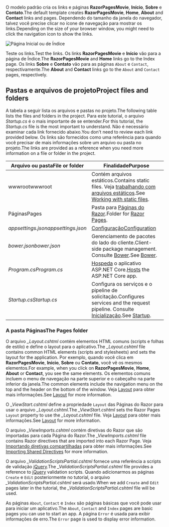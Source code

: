 <span data-ttu-id="fc26e-101">O modelo padrão cria os links e páginas **RazorPagesMovie**, **Início**, **Sobre** e **Contato**.</span><span class="sxs-lookup"><span data-stu-id="fc26e-101">The default template creates **RazorPagesMovie**, **Home**, **About** and **Contact** links and pages.</span></span> <span data-ttu-id="fc26e-102">Dependendo do tamanho da janela do navegador, talvez você precise clicar no ícone de navegação para mostrar os links.</span><span class="sxs-lookup"><span data-stu-id="fc26e-102">Depending on the size of your browser window, you might need to click the navigation icon to show the links.</span></span>

![Página Inicial ou de Índice](../../tutorials/razor-pages/razor-pages-start/_static/home2.png)

<span data-ttu-id="fc26e-104">Teste os links.</span><span class="sxs-lookup"><span data-stu-id="fc26e-104">Test the links.</span></span> <span data-ttu-id="fc26e-105">Os links **RazorPagesMovie** e **Início** vão para a página de Índice.</span><span class="sxs-lookup"><span data-stu-id="fc26e-105">The **RazorPagesMovie** and **Home** links go to the Index page.</span></span> <span data-ttu-id="fc26e-106">Os links **Sobre** e **Contato** vão para as páginas `About` e `Contact`, respectivamente.</span><span class="sxs-lookup"><span data-stu-id="fc26e-106">The **About** and **Contact** links go to the `About` and `Contact` pages, respectively.</span></span>

## <a name="project-files-and-folders"></a><span data-ttu-id="fc26e-107">Pastas e arquivos de projeto</span><span class="sxs-lookup"><span data-stu-id="fc26e-107">Project files and folders</span></span>

<span data-ttu-id="fc26e-108">A tabela a seguir lista os arquivos e pastas no projeto.</span><span class="sxs-lookup"><span data-stu-id="fc26e-108">The following table lists the files and folders in the project.</span></span> <span data-ttu-id="fc26e-109">Para este tutorial, o arquivo *Startup.cs* é o mais importante de se entender.</span><span class="sxs-lookup"><span data-stu-id="fc26e-109">For this tutorial, the *Startup.cs* file is the most important to understand.</span></span> <span data-ttu-id="fc26e-110">Não é necessário examinar cada link fornecido abaixo.</span><span class="sxs-lookup"><span data-stu-id="fc26e-110">You don't need to review each link provided below.</span></span> <span data-ttu-id="fc26e-111">Os links são fornecidos como uma referência para quando você precisar de mais informações sobre um arquivo ou pasta no projeto.</span><span class="sxs-lookup"><span data-stu-id="fc26e-111">The links are provided as a reference when you need more information on a file or folder in the project.</span></span>

| <span data-ttu-id="fc26e-112">Arquivo ou pasta</span><span class="sxs-lookup"><span data-stu-id="fc26e-112">File or folder</span></span>              | <span data-ttu-id="fc26e-113">Finalidade</span><span class="sxs-lookup"><span data-stu-id="fc26e-113">Purpose</span></span> |
| ----------------- | ------------ | 
| <span data-ttu-id="fc26e-114">wwwroot</span><span class="sxs-lookup"><span data-stu-id="fc26e-114">wwwroot</span></span> | <span data-ttu-id="fc26e-115">Contém arquivos estáticos.</span><span class="sxs-lookup"><span data-stu-id="fc26e-115">Contains static files.</span></span> <span data-ttu-id="fc26e-116">Veja [trabalhando com arquivos estáticos](xref:fundamentals/static-files).</span><span class="sxs-lookup"><span data-stu-id="fc26e-116">See [Working with static files](xref:fundamentals/static-files).</span></span> |
| <span data-ttu-id="fc26e-117">Páginas</span><span class="sxs-lookup"><span data-stu-id="fc26e-117">Pages</span></span> | <span data-ttu-id="fc26e-118">Pasta para [Páginas do Razor](xref:mvc/razor-pages/index).</span><span class="sxs-lookup"><span data-stu-id="fc26e-118">Folder for [Razor Pages](xref:mvc/razor-pages/index).</span></span> | 
| <span data-ttu-id="fc26e-119">*appsettings.json*</span><span class="sxs-lookup"><span data-stu-id="fc26e-119">*appsettings.json*</span></span> | [<span data-ttu-id="fc26e-120">Configuração</span><span class="sxs-lookup"><span data-stu-id="fc26e-120">Configuration</span></span>](xref:fundamentals/configuration) |
| <span data-ttu-id="fc26e-121">*bower.json*</span><span class="sxs-lookup"><span data-stu-id="fc26e-121">*bower.json*</span></span> | <span data-ttu-id="fc26e-122">Gerenciamento de pacotes do lado do cliente.</span><span class="sxs-lookup"><span data-stu-id="fc26e-122">Client-side package management.</span></span> <span data-ttu-id="fc26e-123">Consulte [Bower](xref:client-side/bower).</span><span class="sxs-lookup"><span data-stu-id="fc26e-123">See [Bower](xref:client-side/bower).</span></span>|
| <span data-ttu-id="fc26e-124">*Program.cs*</span><span class="sxs-lookup"><span data-stu-id="fc26e-124">*Program.cs*</span></span> | <span data-ttu-id="fc26e-125">[Hospeda](xref:fundamentals/hosting) o aplicativo ASP.NET Core.</span><span class="sxs-lookup"><span data-stu-id="fc26e-125">[Hosts](xref:fundamentals/hosting) the ASP.NET Core app.</span></span>|
| <span data-ttu-id="fc26e-126">*Startup.cs*</span><span class="sxs-lookup"><span data-stu-id="fc26e-126">*Startup.cs*</span></span> | <span data-ttu-id="fc26e-127">Configura os serviços e o pipeline de solicitação.</span><span class="sxs-lookup"><span data-stu-id="fc26e-127">Configures services and the request pipeline.</span></span> <span data-ttu-id="fc26e-128">Consulte [Inicialização](xref:fundamentals/startup).</span><span class="sxs-lookup"><span data-stu-id="fc26e-128">See [Startup](xref:fundamentals/startup).</span></span>|

### <a name="the-pages-folder"></a><span data-ttu-id="fc26e-129">A pasta Páginas</span><span class="sxs-lookup"><span data-stu-id="fc26e-129">The Pages folder</span></span>

<span data-ttu-id="fc26e-130">O arquivo *_Layout.cshtml* contém elementos HTML comuns (scripts e folhas de estilo) e define o layout para o aplicativo.</span><span class="sxs-lookup"><span data-stu-id="fc26e-130">The *_Layout.cshtml* file contains common HTML elements (scripts and stylesheets) and sets the layout for the application.</span></span> <span data-ttu-id="fc26e-131">Por exemplo, quando você clica em **RazorPagesMovie**, **Início**, **Sobre** ou **Contato**, você vê os mesmos elementos.</span><span class="sxs-lookup"><span data-stu-id="fc26e-131">For example, when you click on **RazorPagesMovie**, **Home**, **About** or **Contact**, you see the same elements.</span></span> <span data-ttu-id="fc26e-132">Os elementos comuns incluem o menu de navegação na parte superior e o cabeçalho na parte inferior da janela.</span><span class="sxs-lookup"><span data-stu-id="fc26e-132">The common elements include the navigation menu on the top and the header on the bottom of the window.</span></span> <span data-ttu-id="fc26e-133">Veja [Layout](xref:mvc/views/layout) para obter mais informações.</span><span class="sxs-lookup"><span data-stu-id="fc26e-133">See [Layout](xref:mvc/views/layout) for more information.</span></span>

<span data-ttu-id="fc26e-134">O *_ViewStart.cshtml* define a propriedade `Layout` das Páginas do Razor para usar o arquivo *_Layout.cshtml*.</span><span class="sxs-lookup"><span data-stu-id="fc26e-134">The *_ViewStart.cshtml* sets the Razor Pages `Layout` property to use the *_Layout.cshtml* file.</span></span> <span data-ttu-id="fc26e-135">Veja [Layout](xref:mvc/views/layout) para obter mais informações.</span><span class="sxs-lookup"><span data-stu-id="fc26e-135">See [Layout](xref:mvc/views/layout) for more information.</span></span>

<span data-ttu-id="fc26e-136">O arquivo *_ViewImports.cshtml* contém diretivas do Razor que são importadas para cada Página do Razor.</span><span class="sxs-lookup"><span data-stu-id="fc26e-136">The *_ViewImports.cshtml* file contains Razor directives that are imported into each Razor Page.</span></span> <span data-ttu-id="fc26e-137">Veja [Importando diretivas compartilhadas](xref:mvc/views/layout#importing-shared-directives) para obter mais informações.</span><span class="sxs-lookup"><span data-stu-id="fc26e-137">See [Importing Shared Directives](xref:mvc/views/layout#importing-shared-directives) for more information.</span></span>

<span data-ttu-id="fc26e-138">O arquivo *_ValidationScriptsPartial.cshtml* fornece uma referência a scripts de validação [jQuery](https://jquery.com/).</span><span class="sxs-lookup"><span data-stu-id="fc26e-138">The *_ValidationScriptsPartial.cshtml* file provides a reference to [jQuery](https://jquery.com/) validation scripts.</span></span> <span data-ttu-id="fc26e-139">Quando adicionarmos as páginas `Create` e `Edit` posteriormente no tutorial, o arquivo *_ValidationScriptsPartial.cshtml* será usado.</span><span class="sxs-lookup"><span data-stu-id="fc26e-139">When we add `Create` and `Edit` pages later in the tutorial, the *_ValidationScriptsPartial.cshtml* file will be used.</span></span>

<span data-ttu-id="fc26e-140">As páginas `About`, `Contact` e `Index` são páginas básicas que você pode usar para iniciar um aplicativo.</span><span class="sxs-lookup"><span data-stu-id="fc26e-140">The `About`, `Contact` and `Index` pages are basic pages you can use to start an app.</span></span> <span data-ttu-id="fc26e-141">A página `Error` é usada para exibir informações de erro.</span><span class="sxs-lookup"><span data-stu-id="fc26e-141">The `Error` page is used to display error information.</span></span>